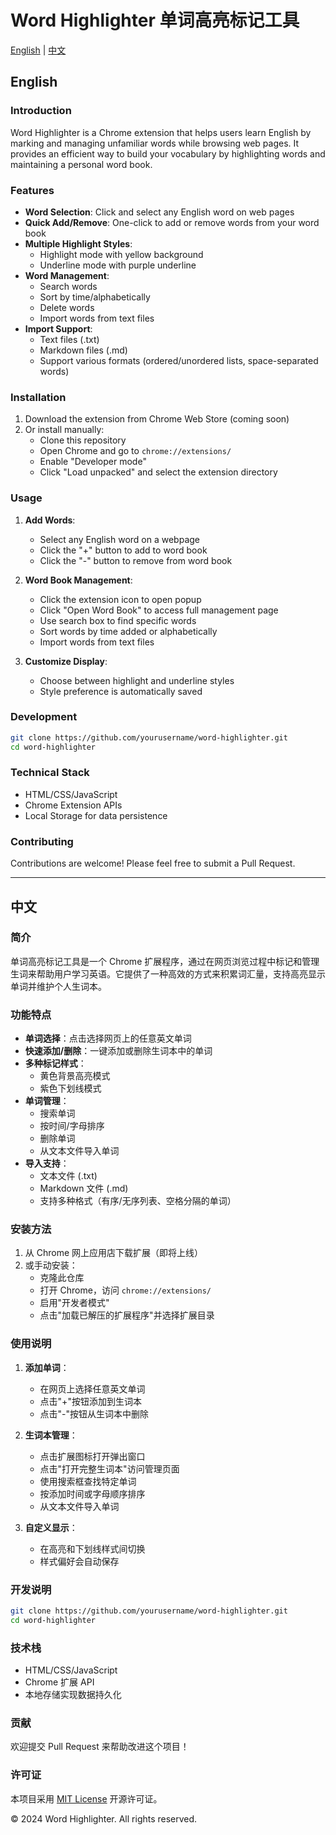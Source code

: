 # Word Highlighter 单词高亮标记工具

[English](#english) | [中文](#中文)

## English

### Introduction
Word Highlighter is a Chrome extension that helps users learn English by marking and managing unfamiliar words while browsing web pages. It provides an efficient way to build your vocabulary by highlighting words and maintaining a personal word book.

### Features
- **Word Selection**: Click and select any English word on web pages
- **Quick Add/Remove**: One-click to add or remove words from your word book
- **Multiple Highlight Styles**: 
  - Highlight mode with yellow background
  - Underline mode with purple underline
- **Word Management**:
  - Search words
  - Sort by time/alphabetically
  - Delete words
  - Import words from text files
- **Import Support**:
  - Text files (.txt)
  - Markdown files (.md)
  - Support various formats (ordered/unordered lists, space-separated words)

### Installation
1. Download the extension from Chrome Web Store (coming soon)
2. Or install manually:
   - Clone this repository
   - Open Chrome and go to `chrome://extensions/`
   - Enable "Developer mode"
   - Click "Load unpacked" and select the extension directory

### Usage
1. **Add Words**:
   - Select any English word on a webpage
   - Click the "+" button to add to word book
   - Click the "-" button to remove from word book

2. **Word Book Management**:
   - Click the extension icon to open popup
   - Click "Open Word Book" to access full management page
   - Use search box to find specific words
   - Sort words by time added or alphabetically
   - Import words from text files

3. **Customize Display**:
   - Choose between highlight and underline styles
   - Style preference is automatically saved

### Development
```bash
git clone https://github.com/yourusername/word-highlighter.git
cd word-highlighter
```

### Technical Stack
- HTML/CSS/JavaScript
- Chrome Extension APIs
- Local Storage for data persistence

### Contributing
Contributions are welcome! Please feel free to submit a Pull Request.

---

## 中文

### 简介
单词高亮标记工具是一个 Chrome 扩展程序，通过在网页浏览过程中标记和管理生词来帮助用户学习英语。它提供了一种高效的方式来积累词汇量，支持高亮显示单词并维护个人生词本。

### 功能特点
- **单词选择**：点击选择网页上的任意英文单词
- **快速添加/删除**：一键添加或删除生词本中的单词
- **多种标记样式**：
  - 黄色背景高亮模式
  - 紫色下划线模式
- **单词管理**：
  - 搜索单词
  - 按时间/字母排序
  - 删除单词
  - 从文本文件导入单词
- **导入支持**：
  - 文本文件 (.txt)
  - Markdown 文件 (.md)
  - 支持多种格式（有序/无序列表、空格分隔的单词）

### 安装方法
1. 从 Chrome 网上应用店下载扩展（即将上线）
2. 或手动安装：
   - 克隆此仓库
   - 打开 Chrome，访问 `chrome://extensions/`
   - 启用"开发者模式"
   - 点击"加载已解压的扩展程序"并选择扩展目录

### 使用说明
1. **添加单词**：
   - 在网页上选择任意英文单词
   - 点击"+"按钮添加到生词本
   - 点击"-"按钮从生词本中删除

2. **生词本管理**：
   - 点击扩展图标打开弹出窗口
   - 点击"打开完整生词本"访问管理页面
   - 使用搜索框查找特定单词
   - 按添加时间或字母顺序排序
   - 从文本文件导入单词

3. **自定义显示**：
   - 在高亮和下划线样式间切换
   - 样式偏好会自动保存

### 开发说明
```bash
git clone https://github.com/yourusername/word-highlighter.git
cd word-highlighter
```

### 技术栈
- HTML/CSS/JavaScript
- Chrome 扩展 API
- 本地存储实现数据持久化

### 贡献
欢迎提交 Pull Request 来帮助改进这个项目！

### 许可证
本项目采用 [MIT License](LICENSE) 开源许可证。

© 2024 Word Highlighter. All rights reserved.
